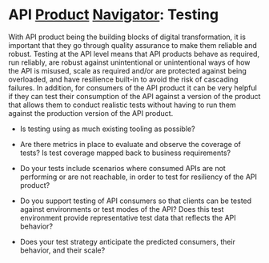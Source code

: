 # API [Product](./) [Navigator](../): Testing

With API product being the building blocks of digital transformation, it is important that they go through quality assurance to make them reliable and robust. Testing at the API level means that API products behave as required, run reliably, are robust against unintentional or unintentional ways of how the API is misused, scale as required and/or are protected against being overloaded, and have resilience built-in to avoid the risk of cascading failures. In addition, for consumers of the API product it can be very helpful if they can test their consumption of the API against a version of the product that allows them to conduct realistic tests without having to run them against the production version of the API product.

* Is testing using as much existing tooling as possible?

* Are there metrics in place to evaluate and observe the coverage of tests? Is test coverage mapped back to business requirements?

* Do your tests include scenarios where consumed APIs are not performing or are not reachable, in order to test for resiliency of the API product?

* Do you support testing of API consumers so that clients can be tested against environments or test modes of the API? Does this test environment provide representative test data that reflects the API behavior?

* Does your test strategy anticipate the predicted consumers, their behavior, and their scale?
